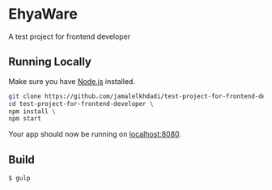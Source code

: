 # EhyaWare

A test project for frontend developer

## Running Locally

Make sure you have [Node.js](http://nodejs.org/) installed.

```sh
git clone https://github.com/jamalelkhdadi/test-project-for-frontend-developer.git \
cd test-project-for-frontend-developer \
npm install \
npm start
```

Your app should now be running on [localhost:8080](http://localhost:8080/).

## Build

```
$ gulp
```
